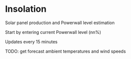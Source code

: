 # Insolation 

Solar panel production and Powerwall level estimation

Start by entering current Powerwall level (nn%)

Updates every 15 minutes

TODO: get forecast ambient temperatures and wind speeds
